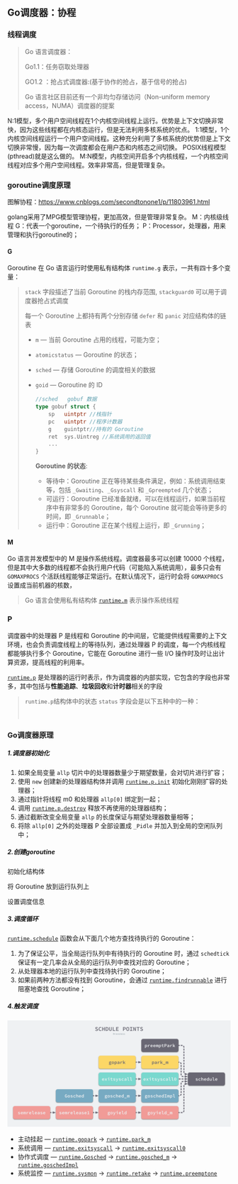 Go调度器：协程
------

### 线程调度

> Go 语言调度器：
>
> Go1.1：任务窃取处理器
>
> GO1.2 ：抢占式调度器:(基于协作的抢占，基于信号的抢占)
>
> Go 语言社区目前还有一个非均匀存储访问（Non-uniform memory access，NUMA）调度器的提案

N:1模型，多个用户空间线程在1个内核空间线程上运行。优势是上下文切换非常快，因为这些线程都在内核态运行，但是无法利用多核系统的优点。
		1:1模型，1个内核空间线程运行一个用户空间线程。这种充分利用了多核系统的优势但是上下文切换非常慢，因为每一次调度都会在用户态和内核态之间切换。		POSIX线程模型(pthread)就是这么做的。
		M:N模型，内核空间开启多个内核线程，一个内核空间线程对应多个用户空间线程。效率非常高，但是管理复杂。

### goroutine调度原理

图解协程：https://www.cnblogs.com/secondtonone1/p/11803961.html

golang采用了MPG模型管理协程，更加高效，但是管理非常复杂。
M：内核级线程
G：代表一个goroutine，一个待执行的任务；
P：Processor，处理器，用来管理和执行goroutine的；

#### G

Goroutine 在 Go 语言运行时使用私有结构体 `runtime.g` 表示，一共有四十多个变量：

> `stack` 字段描述了当前 Goroutine 的栈内存范围, `stackguard0` 可以用于调度器抢占式调度
>
> 每一个 Goroutine 上都持有两个分别存储 `defer` 和 `panic` 对应结构体的链表
>
> - `m` — 当前 Goroutine 占用的线程，可能为空；
>
> - `atomicstatus` — Goroutine 的状态；
>
> - `sched` — 存储 Goroutine 的调度相关的数据
>
> - `goid` — Goroutine 的 ID
>
>   ```go
>   //sched   gobuf 数据
>   type gobuf struct {
>   	sp   uintptr //栈指针
>   	pc   uintptr //程序计数器
>   	g    guintptr//持有的 Goroutine
>   	ret  sys.Uintreg //系统调用的返回值
>   	...
>   }
>   ```
>
>   **Goroutine 的状态**: 
>
>   - 等待中：Goroutine 正在等待某些条件满足，例如：系统调用结束等，包括 `_Gwaiting`、`_Gsyscall` 和 `_Gpreempted` 几个状态；
>   - 可运行：Goroutine 已经准备就绪，可以在线程运行，如果当前程序中有非常多的 Goroutine，每个 Goroutine 就可能会等待更多的时间，即 `_Grunnable`；
>   - 运行中：Goroutine 正在某个线程上运行，即 `_Grunning`；

#### M

Go 语言并发模型中的 M 是操作系统线程。调度器最多可以创建 10000 个线程，但是其中大多数的线程都不会执行用户代码（可能陷入系统调用），最多只会有 `GOMAXPROCS` 个活跃线程能够正常运行。在默认情况下，运行时会将 `GOMAXPROCS` 设置成当前机器的核数，

> Go 语言会使用私有结构体 [`runtime.m`](https://draveness.me/golang/tree/runtime.m) 表示操作系统线程
>
> 

### P

调度器中的处理器 P 是线程和 Goroutine 的中间层，它能提供线程需要的上下文环境，也会负责调度线程上的等待队列，通过处理器 P 的调度，每一个内核线程都能够执行多个 Goroutine，它能在 Goroutine 进行一些 I/O 操作时及时让出计算资源，提高线程的利用率。

[`runtime.p`](https://draveness.me/golang/tree/runtime.p) 是处理器的运行时表示，作为调度器的内部实现，它包含的字段也非常多，其中包括与**性能追踪**、**垃圾回收**和**计时器**相关的字段

> `runtime.p`结构体中的状态 `status` 字段会是以下五种中的一种：
>
> ​	

### Go调度器原理

##### 1.调度器初始化

1. 如果全局变量 `allp` 切片中的处理器数量少于期望数量，会对切片进行扩容；
2. 使用 `new` 创建新的处理器结构体并调用 [`runtime.p.init`](https://draveness.me/golang/tree/runtime.p.init) 初始化刚刚扩容的处理器；
3. 通过指针将线程 m0 和处理器 `allp[0]` 绑定到一起；
4. 调用 [`runtime.p.destroy`](https://draveness.me/golang/tree/runtime.p.destroy) 释放不再使用的处理器结构；
5. 通过截断改变全局变量 `allp` 的长度保证与期望处理器数量相等；
6. 将除 `allp[0]` 之外的处理器 P 全部设置成 `_Pidle` 并加入到全局的空闲队列中；

##### 2.创建goroutine

初始化结构体

将 Goroutine 放到运行队列上

设置调度信息

##### 3.调度循环

[`runtime.schedule`](https://draveness.me/golang/tree/runtime.schedule) 函数会从下面几个地方查找待执行的 Goroutine：

1. 为了保证公平，当全局运行队列中有待执行的 Goroutine 时，通过 `schedtick` 保证有一定几率会从全局的运行队列中查找对应的 Goroutine；
2. 从处理器本地的运行队列中查找待执行的 Goroutine；
3. 如果前两种方法都没有找到 Goroutine，会通过 [`runtime.findrunnable`](https://draveness.me/golang/tree/runtime.findrunnable) 进行阻塞地查找 Goroutine；

##### 4.触发调度

<img src="assets/2020-02-05-15808864354679-schedule-points.png" alt="schedule-points" style="zoom:67%;" />

- 主动挂起 — [`runtime.gopark`](https://draveness.me/golang/tree/runtime.gopark) -> [`runtime.park_m`](https://draveness.me/golang/tree/runtime.park_m)
- 系统调用 — [`runtime.exitsyscall`](https://draveness.me/golang/tree/runtime.exitsyscall) -> [`runtime.exitsyscall0`](https://draveness.me/golang/tree/runtime.exitsyscall0)
- 协作式调度 — [`runtime.Gosched`](https://draveness.me/golang/tree/runtime.Gosched) -> [`runtime.gosched_m`](https://draveness.me/golang/tree/runtime.gosched_m) -> [`runtime.goschedImpl`](https://draveness.me/golang/tree/runtime.goschedImpl)
- 系统监控 — [`runtime.sysmon`](https://draveness.me/golang/tree/runtime.sysmon) -> [`runtime.retake`](https://draveness.me/golang/tree/runtime.retake) -> [`runtime.preemptone`](https://draveness.me/golang/tree/runtime.preemptone)